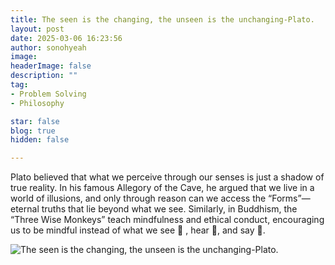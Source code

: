 ```yaml
---
title: The seen is the changing, the unseen is the unchanging-Plato.
layout: post
date: 2025-03-06 16:23:56
author: sonohyeah
image: 
headerImage: false
description: ""
tag:
- Problem Solving
- Philosophy

star: false
blog: true
hidden: false

---
```


Plato believed that what we perceive through our senses is just a shadow of true reality. In his famous Allegory of the Cave, he argued that we live in a world of illusions, and only through reason can we access the “Forms”—eternal truths that lie beyond what we see. Similarly, in Buddhism, the “Three Wise Monkeys” teach mindfulness and ethical conduct, encouraging us to be mindful instead of what we see 🙈 , hear 🙉, and say 🙊.

![The seen is the changing, the unseen is the unchanging-Plato.](http://localhost:4000/assets/img/the-flame.png)